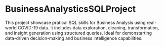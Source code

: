 # BusinessAnalysticsSQLProject 
This project showcase pratical SQL skills for Business Analysis using real-world COVID-19 data. It includes data exploration, cleaning, transformation, and insight generation using structured queries. Ideal for demonstarting data-driven decision-making and business intelligence capabilities.
